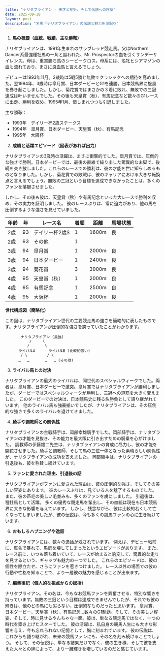 ```yaml
---
title: "ナリタブライアン - 天才と挫折、そして伝説への序章"
date: 2025-09-18
layout: post
description: "名馬『ナリタブライアン』の伝説と魅力を深堀り"
---
```


1. **馬の概要（血統、戦績、主な勝鞍）**

ナリタブライアンは、1991年生まれのサラブレッド競走馬。父はNorthern Dancer系最強種牡馬の一角と謳われた、Mr. Prospectorの血を引くサンデーサイレンス。母は、重賞勝ち馬のシービークロス。母系には、名牝ヒシアマゾンの血も流れており、まさに良血馬と言えるでしょう。

デビューは1993年11月。2歳時は5戦5勝と無敗でクラシックへの期待を高めました。翌1994年、3歳時は皐月賞、日本ダービーとG1を連勝。日本競馬界に旋風を巻き起こしました。しかし、菊花賞ではまさかの３着に敗れ、無敗での三冠達成は叶いませんでした。その後も天皇賞（秋）、有馬記念など数々のG1レースに出走、勝利を収め、1995年1月、惜しまれつつも引退しました。

主な勝鞍：
* 1993年　デイリー杯2歳ステークス
* 1994年　皐月賞、日本ダービー、天皇賞（秋）、有馬記念
* 1995年　大阪杯


2. **成績と活躍エピソード（図表があれば出力）**

ナリタブライアンの3歳時の活躍は、まさに衝撃的でした。皐月賞では、圧倒的な強さで勝利。日本ダービーでは、最後の直線で繰り出した驚異的な末脚で、後続を突き放しました。これらのレースでの勝利は、彼の才能を世に知らしめるものとなりました。しかし、菊花賞での敗戦は、彼のキャリアにおける大きな転換点と言えるでしょう。無敗の三冠という目標を達成できなかったことは、多くのファンを落胆させました。

しかし、その後も彼は、天皇賞（秋）や有馬記念といった大レースで勝利を収め、その実力を証明しました。  彼のレースぶりは、常に迫力があり、他の馬を圧倒するような強さを見せていました。


| 年齢 | 年 | レース名          | 着順 | 距離 | 馬場状態 |
|-----|---|-----------------|-----|-----|---------|
| 2歳 | 93 | デイリー杯2歳S    | 1   | 1600m| 良      |
| 2歳 | 93 | その他             | 1   |      |         |
| 3歳 | 94 | 皐月賞            | 1   | 2000m| 良      |
| 3歳 | 94 | 日本ダービー        | 1   | 2400m| 良      |
| 3歳 | 94 | 菊花賞            | 3   | 3000m| 良      |
| 4歳 | 95 | 天皇賞（秋）       | 1   | 2000m| 良      |
| 4歳 | 95 | 有馬記念          | 1   | 2500m| 良      |
| 4歳 | 95 | 大阪杯            | 1   | 2000m| 良      |


**世代構成図（簡略化）**

この図は、ナリタブライアン世代の主要競走馬の強さを簡略的に表したものです。ナリタブライアンが圧倒的な強さを誇っていたことがわかります。

```
       ナリタブライアン (最強)
           /     \
          /       \
      ライバルA      ライバルB (比較的強い)
       / \         / \
      …   …       …   … (その他)

```


3. **ライバル馬との対決**

ナリタブライアンの最大のライバルは、同世代のスペシャルウィークでした。両者は、皐月賞、日本ダービーで激突。皐月賞ではナリタブライアンが勝利しましたが、ダービーではスペシャルウィークが勝利し、三冠への道筋を大きく変えました。  このダービーでの対決は、日本競馬史に残る名勝負として語り継がれています。  他のライバル馬も強豪揃いでしたが、ナリタブライアンは、その圧倒的な強さで多くのライバルを退けてきました。


4. **騎手や調教師との関係性**

ナリタブライアンの主戦騎手は、岡部幸雄騎手でした。岡部騎手は、ナリタブライアンの才能を見抜き、その能力を最大限に引き出すための騎乗を心がけました。  調教師の伊藤雄二先生は、ナリタブライアンの育成に尽力し、彼の才能を開花させました。騎手と調教師、そして馬の三位一体となった素晴らしい関係性が、ナリタブライアンの成功を支えました。  岡部騎手は、ナリタブライアンの引退後も、彼を称賛し続けています。


5. **ファンに愛された理由、引退後の話**

ナリタブライアンがファンに愛された理由は、彼の圧倒的な強さ、そしてその美しい容姿にあります。  彼のレースぶりは、見ている人を魅了するものでした。  また、彼の芦毛の美しい毛並みも、多くのファンを虜にしました。  引退後は、種牡馬として活躍。  多くの優秀な競走馬を輩出し、その血統は現在も日本競馬界に大きな影響を与えています。  しかし、残念ながら、彼は比較的若くして亡くなってしまいましたが、彼の伝説は、今も多くの競馬ファンの心に生き続けています。


6. **おもしろハプニングや逸話**

ナリタブライアンには、数々の逸話が残されています。  例えば、デビュー戦前に、厩舎で暴れて、馬房を壊してしまったというエピソードがあります。  また、レース前に、いつも落ち着いていて、レースが始まると豹変して、驚異的な走りを見せるという、ギャップも魅力の一つでした。  これらのエピソードは、彼の個性を際立たせ、さらにファンを惹きつけました。  レース以外の場面での彼の行動や性格を知ることで、より一層彼の魅力を感じることが出来ます。


7. **編集後記（個人的な視点からの総括）**

ナリタブライアン。その名は、今もなお競馬ファンを興奮させる、特別な響きを持っています。無敗の三冠という目標は達成できませんでしたが、それでも彼の輝きは、他のどの馬にも劣らない、圧倒的なものだったと思います。  皐月賞、日本ダービー、天皇賞（秋）、有馬記念…数々のG1制覇。そして、その美しい容姿、そして、時に見せるやんちゃな一面。彼は、単なる競走馬ではなく、一つの時代を築き上げたスターでした。  彼の活躍は、私自身の競馬人生にも大きな影響を与え、今も忘れられない記憶として、胸に刻まれています。  彼の伝説は、これからも語り継がれ、未来の競馬ファンにも、その名を刻み続けることでしょう。  そして、その伝説は、単なる結果だけでなく、彼の生き様、そして彼を支えた人々との絆によって、より一層輝きを増しているのだと感じています。

